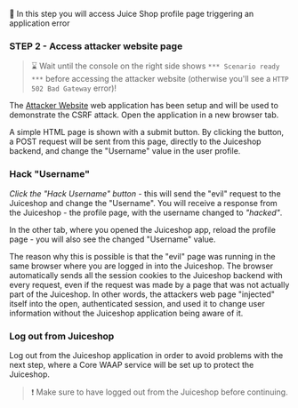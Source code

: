 &#127919; In this step you will access Juice Shop profile page triggering an application error

### STEP 2 - Access attacker website page

> &#8987; Wait until the console on the right side shows `*** Scenario ready ***` before accessing the attacker website (otherwise you'll see a `HTTP 502 Bad Gateway` error)!

The [Attacker Website]({{TRAFFIC_HOST1_9090}}) web application has been setup and will be used to demonstrate the 
CSRF attack. Open the application in a new browser tab.

A simple HTML page is shown with a submit button. By clicking the button, a POST request will be sent from
this page, directly to the Juiceshop backend, and change the "Username" value in the user profile.

### Hack "Username"

*Click the "Hack Username" button* - this will send the "evil" request to the Juiceshop and change the "Username". 
You will receive a response from the Juiceshop - the profile page, with the username changed to *"hacked"*.

In the other tab, where you opened the Juiceshop app, reload the profile page - you will also see
the changed "Username" value.

The reason why this is possible is that the "evil" page was running in the same browser where you are logged in into
the Juiceshop. The browser automatically sends all the session cookies to the Juiceshop backend with every request,
even if the request was made by a page that was not actually part of the Juiceshop. In other words, the attackers web page
"injected" itself into the open, authenticated session, and used it to change user information without the Juiceshop
application being aware of it.

### Log out from Juiceshop

Log out from the Juiceshop application in order to avoid problems with the next step, where a Core WAAP service
will be set up to protect the Juiceshop.

> &#10071; Make sure to have logged out from the Juiceshop before continuing.
